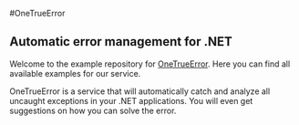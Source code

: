 #OneTrueError
## Automatic error management for .NET

Welcome to the example repository for [OneTrueError](http://onetrueerror.com). Here you can find all available examples for our service.

OneTrueError is a service that will automatically catch and analyze all uncaught exceptions in your .NET applications. You will even get suggestions on how you can solve the error.

